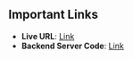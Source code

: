 ## Important Links

- **Live URL**: [Link](https://doict-budget-manager-client.vercel.app/)
- **Backend Server Code**: [Link](https://github.com/devalienbrain/doict-budget-manager-server)

